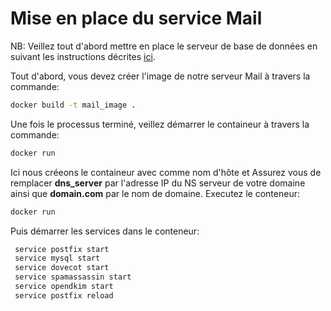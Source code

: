 # Mise en place du service Mail

NB: Veillez tout d'abord mettre en place le serveur de base de données en suivant les instructions décrites [ici](https://github.com/melvinmajor/AuDD/tree/master/DB/DB%20Mail).

Tout d'abord, vous devez créer l'image de notre serveur Mail à travers la commande:
```bash
docker build -t mail_image .
```
Une fois le processus terminé, veillez démarrer le containeur à travers la commande:
```bash
docker run 
```
Ici nous créeons le containeur avec comme nom d'hôte et 
Assurez vous de remplacer **dns_server** par l'adresse IP du NS serveur de votre domaine ainsi que **domain.com** par le nom de domaine.
Executez le conteneur:
```bash
docker run 
```
Puis démarrer les services dans le conteneur:
```bash
 service postfix start
 service mysql start
 service dovecot start
 service spamassassin start
 service opendkim start
 service postfix reload
```
